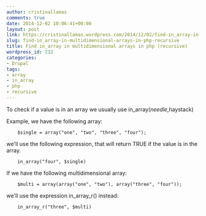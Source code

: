 ```yaml
---
author: cristinallamas
comments: true
date: 2014-12-02 10:06:41+00:00
layout: post
link: https://cristinallamas.wordpress.com/2014/12/02/find-in_array-in-multidimensional-arrays-in-php-recursive/
slug: find-in_array-in-multidimensional-arrays-in-php-recursive
title: Find in_array in multidimensional arrays in php (recursive)
wordpress_id: 232
categories:
- Drupal
tags:
- array
- in_array
- php
- recursive
---
```


To check if a value is in an array we usually use in_array($needle,$haystack)

Example, we have the following array:

``` 
    $single = array("one", "two", "three", "four");
```

we'll use the following expression, that will return TRUE if the value is in the array.

```
    in_array("four", $single)
```



If we have the following multidimensional array:




    
```
    $multi = array(array("one", "two"), array("three", "four"));
```



we'll use the expression in_array_r() instead:




    
```
    in_array_r("three", $multi)
```